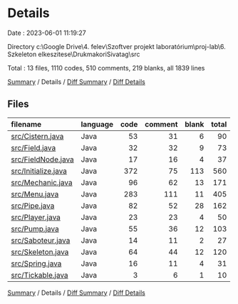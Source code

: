 # Details

Date : 2023-06-01 11:19:27

Directory c:\\Google Drive\\4. felev\\Szoftver projekt laboratórium\\proj-lab\\6. Szkeleton elkeszitese\\DrukmakoriSivatag\\src

Total : 13 files,  1110 codes, 510 comments, 219 blanks, all 1839 lines

[Summary](results.md) / Details / [Diff Summary](diff.md) / [Diff Details](diff-details.md)

## Files
| filename | language | code | comment | blank | total |
| :--- | :--- | ---: | ---: | ---: | ---: |
| [src/Cistern.java](/src/Cistern.java) | Java | 53 | 31 | 6 | 90 |
| [src/Field.java](/src/Field.java) | Java | 32 | 32 | 9 | 73 |
| [src/FieldNode.java](/src/FieldNode.java) | Java | 17 | 16 | 4 | 37 |
| [src/Initialize.java](/src/Initialize.java) | Java | 372 | 75 | 113 | 560 |
| [src/Mechanic.java](/src/Mechanic.java) | Java | 96 | 62 | 13 | 171 |
| [src/Menu.java](/src/Menu.java) | Java | 283 | 111 | 11 | 405 |
| [src/Pipe.java](/src/Pipe.java) | Java | 82 | 52 | 28 | 162 |
| [src/Player.java](/src/Player.java) | Java | 23 | 23 | 4 | 50 |
| [src/Pump.java](/src/Pump.java) | Java | 55 | 36 | 12 | 103 |
| [src/Saboteur.java](/src/Saboteur.java) | Java | 14 | 11 | 2 | 27 |
| [src/Skeleton.java](/src/Skeleton.java) | Java | 64 | 44 | 12 | 120 |
| [src/Spring.java](/src/Spring.java) | Java | 16 | 11 | 4 | 31 |
| [src/Tickable.java](/src/Tickable.java) | Java | 3 | 6 | 1 | 10 |

[Summary](results.md) / Details / [Diff Summary](diff.md) / [Diff Details](diff-details.md)